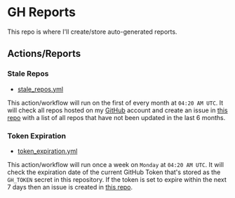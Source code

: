 # GH Reports

This repo is where I'll create/store auto-generated reports.

## Actions/Reports

### Stale Repos

- [stale_repos.yml][0]

This action/workflow will run on the first of every month at `04:20 AM UTC`. It will check all repos hosted on my [GitHub][1] account and create an issue in [this repo][3] with a list of all repos that have not been updated in the last 6 months.

### Token Expiration

- [token_expiration.yml][3]

This action/workflow will run once a week on `Monday` at `04:20 AM UTC`. It will check the expiration date of the current GitHub Token that's stored as the `GH_TOKEN` secret in this repository. If the token is set to expire within the next 7 days then an issue is created in [this repo][2].

[0]: ./.github/workflows/stale_repos.yml
[1]: https://github.com/4lch4
[2]: https://github.com/4lch4/Reports
[3]: ./.github/workflows/token_expiration.yml
